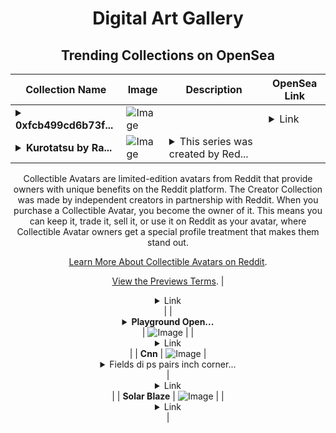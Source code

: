 <div align="center">

# Digital Art Gallery

## Trending Collections on OpenSea

| Collection Name                       | Image                                                                                     | Description                       | OpenSea Link                                                                                          |
|---------------------------------------|-------------------------------------------------------------------------------------------|-----------------------------------|--------------------------------------------------------------------------------------------------------|
| **<details><summary>0xfcb499cd6b73f...</summary>0xfcb499cd6b73feab099f8c288b5d3ce2393233cc</details>** | ![Image](https://i.seadn.io/s/raw/files/302551da56b8d3ab63f0369c15aef7b0.png?w=500&auto=format?w=200&auto=format) |  | <details><summary>Link</summary>[0xfcb499cd6b73feab099f8c288b5d3ce2393233cc](https://opensea.io/collection/0xfcb499cd6b73feab099f8c288b5d3ce2393233cc)</details> |
| **<details><summary>Kurotatsu by Ra...</summary>Kurotatsu by Raven x Reddit Collectible Avatars</details>** | ![Image](https://i.seadn.io/s/raw/files/b0ca54d93a6b254c11d2b7cdddd6a8fd.png?w=500&auto=format?w=200&auto=format) | <details><summary>This series was created by Red...</summary>This series was created by Reddit user Raven as a part of the Collectible Avatars Creator Program. You can [check out the creator's profile on Reddit](https://www.reddit.com/user/SubduedRaven/).

Collectible Avatars are limited-edition avatars from Reddit that provide owners with unique benefits on the Reddit platform. The Creator Collection was made by independent creators in partnership with Reddit. When you purchase a Collectible Avatar, you become the owner of it. This means you can keep it, trade it, sell it, or use it on Reddit as your avatar, where Collectible Avatar owners get a special profile treatment that makes them stand out.

[Learn More About Collectible Avatars on Reddit](https://reddithelp.com/hc/en-us/articles/6213835889044).

[View the Previews Terms](https://www.redditinc.com/policies/previews-terms).</details> | <details><summary>Link</summary>[Kurotatsu by Raven x Reddit Collectible Avatars](https://opensea.io/collection/kurotatsu-by-raven-x-reddit-collectible-avatars)</details> |
| **<details><summary>Playground Open...</summary>Playground Open Ticketing Ecosystem Event 11535</details>** | ![Image](https://i.seadn.io/s/raw/files/ad4b567b5e819f5eb9dc8588aeb6896f.png?w=500&auto=format?w=200&auto=format) |  | <details><summary>Link</summary>[Playground Open Ticketing Ecosystem Event 11535](https://opensea.io/collection/playground-open-ticketing-ecosystem-event-11535)</details> |
| **Cnn** | ![Image](https://i.seadn.io/s/raw/files/6131ff43339bb6006688eb3a0af64bbf.jpg?w=500&auto=format?w=200&auto=format) | <details><summary>Fields di ps pairs inch corner...</summary>Fields di ps pairs inch corners rail worship commented britney</details> | <details><summary>Link</summary>[Cnn](https://opensea.io/collection/cnn-17)</details> |
| **Solar Blaze** | ![Image](https://i.seadn.io/s/raw/files/e7a592038b0288c2cfe26c2421209d74.jpg?w=500&auto=format?w=200&auto=format) |  | <details><summary>Link</summary>[Solar Blaze](https://opensea.io/collection/solar-blaze)</details> |

</div>